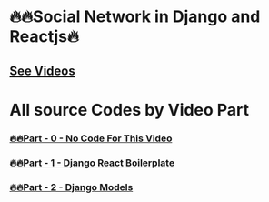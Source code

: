 # 🔥🔥Social Network in Django and Reactjs🔥
<!-- ### [🔥🔥Part - 0 -  ]() -->
## [See Videos](https://www.youtube.com/playlist?list=PLsC9YeVUTz39XuuWuRkydFfRBHNrhOrz0)

# All source Codes by Video Part
### [🔥🔥Part - 0 - No Code For This Video](#)
### [🔥🔥Part - 1 - Django React Boilerplate](https://github.com/codewithrafiq/Social-Network-in-Django-and-Reactjs/tree/a756d6baa646d7be179235d8cdad04ef27531d7f)
### [🔥🔥Part - 2 - Django Models ](https://github.com/codewithrafiq/Social-Network-in-Django-and-Reactjs/tree/0b0e879ab31dacc1f57ae3c0d5ddcfbc09a6eb5b)
